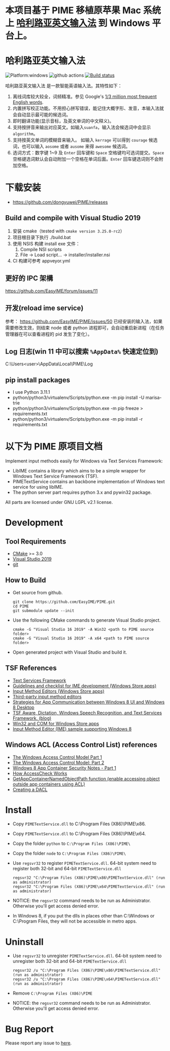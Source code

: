 # 本项目基于 PIME 移植原苹果 Mac 系统上 [哈利路亚英文输入法](https://github.com/dongyuwei/hallelujahIM) 到 Windows 平台上。

# 哈利路亚英文输入法
![Platform:windows](https://img.shields.io/badge/platform-windows-blue)
![github actions](https://github.com/dongyuwei/Hallelujah-Windows/actions/workflows/ci.yaml/badge.svg)
[![Build status](https://ci.appveyor.com/api/projects/status/ch2ojcgq10gk3622?svg=true)](https://ci.appveyor.com/project/dongyuwei/hallelujah-windows)

哈利路亚英文输入法 是一款智能英语输入法。其特性如下：

1. 离线词库较大较全，词频精准。参见 Google's [1/3 million most frequent English words](http://norvig.com/ngrams/count_1w.txt).
2. 内置拼写校正功能。不用担心拼写错误，能记住大概字形、发音，本输入法就会自动显示最可能的候选词。
3. 即时翻译功能(显示音标，及英文单词的中文释义)。
4. 支持按拼音来输出对应英文。如输入`suanfa`，输入法会候选词中会显示 `algorithm`。
5. 支持按英文单词的模糊音来输入。 如输入 `kerrage` 可以得到 `courage` 候选词，也可以输入 `aosome` 或者 `ausome` 来得 `awesome` 候选词。
6. 选词方式：数字键 1~9 及 `Enter` 回车键和 `Space` 空格键均可选词提交。`Space` 空格键选词默认会自动附加一个空格在单词后面。`Enter` 回车键选词则不会附加空格。

# 下载安装

-   https://github.com/dongyuwei/PIME/releases

## Build and compile with Visual Studio 2019

1. 安装 cmake（tested with `cmake version 3.25.0-rc2`）
2. 项目根目录下执行 ./build.bat
3. 使用 NSIS 构建 install exe 文件：
    1. Compile NSI scripts
    2. File -> Load script... -> installer/installer.nsi
4. CI 构建可参考 appveyor.yml

## 更好的 IPC 架構

https://github.com/EasyIME/forum/issues/11

## 开发(reload ime service)

参考： https://github.com/EasyIME/PIME/issues/50
已经安装的输入法，如果需要修改生效，则结束 node 或者 python 进程即可，会自动重启新进程（在任务管理器在可以查看进程的 pid 发生了变化）。

## Log 日志(win 11 中可以搜索 `%AppData%` 快速定位到)

C:\Users\<user>\AppData\Local\PIME\Log

## pip install packages
- I use Python 3.11.1
-   python/python3/virtualenv/Scripts/python.exe -m pip install -U marisa-trie
-   python/python3/virtualenv/Scripts/python.exe -m pip freeze > requirements.txt
-   python/python3/virtualenv/Scripts/python.exe -m pip install -r requirements.txt

# 以下为 PIME 原项目文档

Implement input methods easily for Windows via Text Services Framework:

-   LibIME contains a library which aims to be a simple wrapper for Windows Text Service Framework (TSF).
-   PIMETextService contains an backbone implementation of Windows text service for using libIME.
-   The python server part requires python 3.x and pywin32 package.

All parts are licensed under GNU LGPL v2.1 license.

# Development

## Tool Requirements

-   [CMake](http://www.cmake.org/) >= 3.0
-   [Visual Studio 2019](https://visualstudio.microsoft.com/vs)
-   [git](http://windows.github.com/)

## How to Build

-   Get source from github.

        git clone https://github.com/EasyIME/PIME.git
        cd PIME
        git submodule update --init

-   Use the following CMake commands to generate Visual Studio project.

        cmake -G "Visual Studio 16 2019" -A Win32 <path to PIME source folder>
        cmake -G "Visual Studio 16 2019" -A x64 <path to PIME source folder>

-   Open generated project with Visual Studio and build it.

## TSF References

-   [Text Services Framework](http://msdn.microsoft.com/en-us/library/windows/desktop/ms629032%28v=vs.85%29.aspx)
-   [Guidelines and checklist for IME development (Windows Store apps)](http://msdn.microsoft.com/en-us/library/windows/apps/hh967425.aspx)
-   [Input Method Editors (Windows Store apps)](http://msdn.microsoft.com/en-us/library/windows/apps/hh967426.aspx)
-   [Third-party input method editors](http://msdn.microsoft.com/en-us/library/windows/desktop/hh848069%28v=vs.85%29.aspx)
-   [Strategies for App Communication between Windows 8 UI and Windows 8 Desktop](http://software.intel.com/en-us/articles/strategies-for-app-communication-between-windows-8-ui-and-windows-8-desktop)
-   [TSF Aware, Dictation, Windows Speech Recognition, and Text Services Framework. (blog)](http://blogs.msdn.com/b/tsfaware/?Redirected=true)
-   [Win32 and COM for Windows Store apps](http://msdn.microsoft.com/en-us/library/windows/apps/br205757.aspx)
-   [Input Method Editor (IME) sample supporting Windows 8](http://code.msdn.microsoft.com/windowsdesktop/Input-Method-Editor-IME-b1610980)

## Windows ACL (Access Control List) references

-   [The Windows Access Control Model Part 1](http://www.codeproject.com/Articles/10042/The-Windows-Access-Control-Model-Part-1#SID)
-   [The Windows Access Control Model: Part 2](http://www.codeproject.com/Articles/10200/The-Windows-Access-Control-Model-Part-2#SidFun)
-   [Windows 8 App Container Security Notes - Part 1](http://recxltd.blogspot.tw/2012/03/windows-8-app-container-security-notes.html)
-   [How AccessCheck Works](http://msdn.microsoft.com/en-us/library/windows/apps/aa446683.aspx)
-   [GetAppContainerNamedObjectPath function (enable accessing object outside app containers using ACL)](http://msdn.microsoft.com/en-us/library/windows/desktop/hh448493)
-   [Creating a DACL](http://msdn.microsoft.com/en-us/library/windows/apps/ms717798.aspx)

# Install

-   Copy `PIMETextService.dll` to C:\Program Files (X86)\PIME\x86\.
-   Copy `PIMETextService.dll` to C:\Program Files (X86)\PIME\x64\.
-   Copy the folder `python` to `C:\Program Files (X86)\PIME\`
-   Copy the folder `node` to `C:\Program Files (X86)\PIME\`
-   Use `regsvr32` to register `PIMETextService.dll`. 64-bit system need to register both 32-bit and 64-bit `PIMETextService.dll`

        regsvr32 "C:\Program Files (X86)\PIME\x86\PIMETextService.dll" (run as administrator)
        regsvr32 "C:\Program Files (X86)\PIME\x64\PIMETextService.dll" (run as administrator)

-   NOTICE: the `regsvr32` command needs to be run as Administrator. Otherwise you'll get access denied error.
-   In Windows 8, if you put the dlls in places other than C:\Windows or C:\Program Files, they will not be accessible in metro apps.

# Uninstall

-   Use `regsvr32` to unregister `PIMETextService.dll`. 64-bit system need to unregister both 32-bit and 64-bit `PIMETextService.dll`

        regsvr32 /u "C:\Program Files (X86)\PIME\x86\PIMETextService.dll" (run as administrator)
        regsvr32 /u "C:\Program Files (X86)\PIME\x64\PIMETextService.dll" (run as administrator)

-   Remove `C:\Program Files (X86)\PIME`

-   NOTICE: the `regsvr32` command needs to be run as Administrator. Otherwise you'll get access denied error.

# Bug Report

Please report any issue to [here](https://github.com/EasyIME/PIME/issues).
